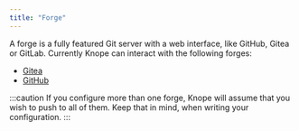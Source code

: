 ```yaml
---
title: "Forge"
---
```


A forge is a fully featured Git server with a web interface, like GitHub, Gitea or GitLab.
Currently Knope can interact with the following forges:

- [Gitea]
- [GitHub]

:::caution
If you configure more than one forge, Knope will assume that you wish to push to all of them.
Keep that in mind, when writing your configuration.
:::

[Gitea]: /reference/config-file/gitea
[GitHub]: /reference/config-file/github
